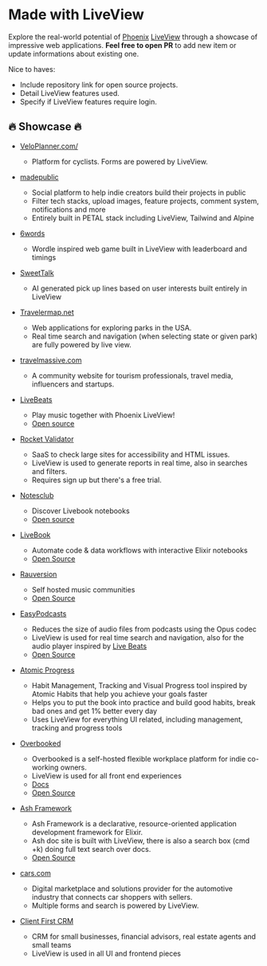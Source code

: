 # Made with LiveView

Explore the real-world potential of [Phoenix](https://www.phoenixframework.org/) [LiveView](https://hexdocs.pm/phoenix_live_view/Phoenix.LiveView.html) through a showcase of impressive web applications. **Feel free to open PR** to add new item or update informations about existing one.

Nice to haves:

* Include repository link for open source projects.
* Detail LiveView features used.
* Specify if LiveView features require login.

## :fire: Showcase :fire:

* [VeloPlanner.com/](https://veloplanner.com/)
  * Platform for cyclists. Forms are powered by LiveView.

* [madepublic](https://madepublic.io)
  * Social platform to help indie creators build their projects in public
  * Filter tech stacks, upload images, feature projects, comment system, notifications and more
  * Entirely built in PETAL stack including LiveView, Tailwind and Alpine

* [6words](https://6words.xyz)
  * Wordle inspired web game built in LiveView with leaderboard and timings

* [SweetTalk](https://sweettalk.ai)
  * AI generated pick up lines based on user interests built entirely in LiveView

* [Travelermap.net](https://travelermap.net/parks/usa)
  * Web applications for exploring parks in the USA.
  * Real time search and navigation (when selecting state or given park) are fully powered by live view.

* [travelmassive.com](https://www.travelmassive.com/)
  * A community website for tourism professionals, travel media, influencers and startups.

* [LiveBeats](https://livebeats.fly.dev/)
  * Play music together with Phoenix LiveView!
  * [Open source](https://github.com/fly-apps/live_beats)

* [Rocket Validator](https://rocketvalidator.com)
  * SaaS to check large sites for accessibility and HTML issues.
  * LiveView is used to generate reports in real time, also in searches and filters.
  * Requires sign up but there's a free trial.

* [Notesclub](https://notes.club)
  * Discover Livebook notebooks
  * [Open source](https://github.com/notesclub/notesclub)

* [LiveBook](https://github.com/livebook-dev/livebook)
  * Automate code & data workflows with interactive Elixir notebooks
  * [Open Source](https://github.com/livebook-dev/livebook)

* [Rauversion](https://rauversion.com)
  * Self hosted music communities
  * [Open Source](https://github.com/rauversion/ravuersion-phx)

* [EasyPodcasts](https://easypodcasts.live)
  * Reduces the size of audio files from podcasts using the Opus codec
  * LiveView is used for real time search and navigation, also for the audio player inspired by [Live Beats](https://github.com/fly-apps/live_beats)
  * [Open Source](https://github.com/easypodcasts/easy_podcasts)

* [Atomic Progress](https://www.atomicprogress.com)
  * Habit Management, Tracking and Visual Progress tool inspired by Atomic Habits that help you achieve your goals faster
  * Helps you to put the book into practice and build good habits, break bad ones and get 1% better every day
  * Uses LiveView for everything UI related, including management, tracking and progress tools

* [Overbooked](https://github.com/puemos/overbooked)
  * Overbooked is a self-hosted flexible workplace platform for indie co-working owners.
  * LiveView is used for all front end experiences
  * [Docs](https://overbookedapp.gitbook.io/docs/)
  * [Open Source](https://github.com/puemos/overbooked)

* [Ash Framework](https://ash-hq.org/)
  * Ash Framework is a declarative, resource-oriented application development framework for Elixir.
  * Ash doc site is built with LiveView, there is also a search box (cmd +k) doing full text search over docs.
  * [Open Source](https://github.com/ash-project/ash_hq)

* [cars.com](https://www.cars.com/)
  * Digital marketplace and solutions provider for the automotive industry that connects car shoppers with sellers.
  * Multiple forms and search is powered by LiveView.
 
* [Client First CRM](https://www.clientfirstcrm.com/)
  * CRM for small businesses, financial advisors, real estate agents and small teams
  * LiveView is used in all UI and frontend pieces
